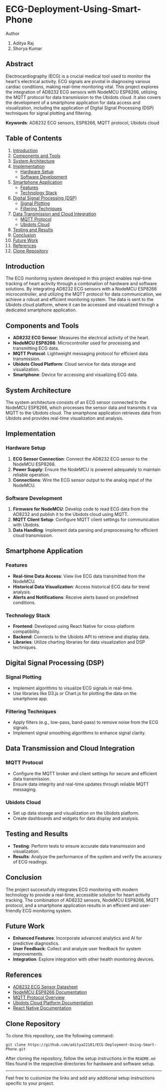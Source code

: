 # ECG-Deployment-Using-Smart-Phone

 Author 
 1. Aditya Raj
 2. Shorya Kumar

## Abstract
Electrocardiography (ECG) is a crucial medical tool used to monitor the heart's electrical activity. ECG signals are pivotal in diagnosing various cardiac conditions, making real-time monitoring vital. This project explores the integration of AD8232 ECG sensors with NodeMCU ESP8266, utilizing the MQTT protocol for data transmission to the Ubidots cloud. It also covers the development of a smartphone application for data access and visualization, including the application of Digital Signal Processing (DSP) techniques for signal plotting and filtering.

**Keywords**: AD8232 ECG sensors, ESP8266, MQTT protocol, Ubidots cloud

## Table of Contents
1. [Introduction](#introduction)
2. [Components and Tools](#components-and-tools)
3. [System Architecture](#system-architecture)
4. [Implementation](#implementation)
   - [Hardware Setup](#hardware-setup)
   - [Software Development](#software-development)
5. [Smartphone Application](#smartphone-application)
   - [Features](#features)
   - [Technology Stack](#technology-stack)
6. [Digital Signal Processing (DSP)](#digital-signal-processing-dsp)
   - [Signal Plotting](#signal-plotting)
   - [Filtering Techniques](#filtering-techniques)
7. [Data Transmission and Cloud Integration](#data-transmission-and-cloud-integration)
   - [MQTT Protocol](#mqtt-protocol)
   - [Ubidots Cloud](#ubidots-cloud)
8. [Testing and Results](#testing-and-results)
9. [Conclusion](#conclusion)
10. [Future Work](#future-work)
11. [References](#references)
12. [Clone Repository](#clone-repository)

## Introduction
The ECG monitoring system developed in this project enables real-time tracking of heart activity through a combination of hardware and software solutions. By integrating AD8232 ECG sensors with a NodeMCU ESP8266 microcontroller, and utilizing the MQTT protocol for data communication, we achieve a robust and efficient monitoring system. The data is sent to the Ubidots cloud platform, where it can be accessed and visualized through a dedicated smartphone application.

## Components and Tools
- **AD8232 ECG Sensor**: Measures the electrical activity of the heart.
- **NodeMCU ESP8266**: Microcontroller used for processing and transmitting ECG data.
- **MQTT Protocol**: Lightweight messaging protocol for efficient data transmission.
- **Ubidots Cloud Platform**: Cloud service for data storage and visualization.
- **Smartphone**: Device for accessing and visualizing ECG data.

## System Architecture
The system architecture consists of an ECG sensor connected to the NodeMCU ESP8266, which processes the sensor data and transmits it via MQTT to the Ubidots cloud. The smartphone application retrieves data from Ubidots and provides real-time visualization and analysis.

## Implementation

### Hardware Setup
1. **ECG Sensor Connection**: Connect the AD8232 ECG sensor to the NodeMCU ESP8266.
2. **Power Supply**: Ensure the NodeMCU is powered adequately to maintain reliable operation.
3. **Connections**: Wire the ECG sensor output to the analog input of the NodeMCU.

### Software Development
1. **Firmware for NodeMCU**: Develop code to read ECG data from the AD8232 and publish it to the Ubidots cloud using MQTT.
2. **MQTT Client Setup**: Configure MQTT client settings for communication with Ubidots.
3. **Data Handling**: Implement data parsing and preprocessing for efficient cloud transmission.

## Smartphone Application

### Features
- **Real-time Data Access**: View live ECG data transmitted from the NodeMCU.
- **Historical Data Visualization**: Access historical ECG data for trend analysis.
- **Alerts and Notifications**: Receive alerts based on predefined conditions.

### Technology Stack
- **Frontend**: Developed using React Native for cross-platform compatibility.
- **Backend**: Connects to the Ubidots API to retrieve and display data.
- **Libraries**: Utilize charting libraries for data visualization and DSP techniques.

## Digital Signal Processing (DSP)

### Signal Plotting
- Implement algorithms to visualize ECG signals in real-time.
- Use libraries like D3.js or Chart.js for plotting the data on the smartphone app.

### Filtering Techniques
- Apply filters (e.g., low-pass, band-pass) to remove noise from the ECG signals.
- Implement signal smoothing algorithms to enhance signal clarity.

## Data Transmission and Cloud Integration

### MQTT Protocol
- Configure the MQTT broker and client settings for secure and efficient data transmission.
- Ensure data integrity and real-time updates through reliable MQTT messaging.

### Ubidots Cloud
- Set up data storage and visualization on the Ubidots platform.
- Create dashboards and widgets for data display and analysis.

## Testing and Results
- **Testing**: Perform tests to ensure accurate data transmission and visualization.
- **Results**: Analyze the performance of the system and verify the accuracy of ECG readings.

## Conclusion
The project successfully integrates ECG monitoring with modern technology to provide a real-time, accessible solution for heart activity tracking. The combination of AD8232 sensors, NodeMCU ESP8266, MQTT protocol, and a smartphone application results in an efficient and user-friendly ECG monitoring system.

## Future Work
- **Enhanced Features**: Incorporate advanced analytics and AI for predictive diagnostics.
- **User Feedback**: Collect and analyze user feedback for system improvements.
- **Integration**: Explore integration with other health monitoring devices.

## References
- [AD8232 ECG Sensor Datasheet](#)
- [NodeMCU ESP8266 Documentation](#)
- [MQTT Protocol Overview](#)
- [Ubidots Cloud Platform Documentation](#)
- [React Native Documentation](#)

## Clone Repository
To clone this repository, use the following command:
```bash[
git clone https://github.com/aditya22101/ECG-Deployment-Using-Smart-Phone.git
```

After cloning the repository, follow the setup instructions in the `README.md` files found in the respective directories for hardware and software setup.

---

Feel free to customize the links and add any additional setup instructions specific to your project.
